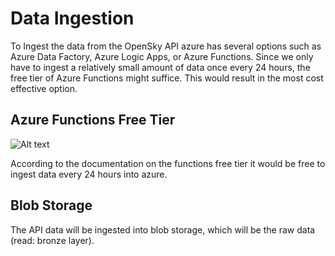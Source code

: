 # Data Ingestion
To Ingest the data from the OpenSky API azure has several options such as Azure Data Factory, Azure Logic Apps, or Azure Functions. Since we only have to ingest a relatively small amount of data once every 24 hours, the free tier of Azure Functions might suffice. This would result in the most cost effective option.

## Azure Functions Free Tier
![Alt text](https://file%252B.vscode-resource.vscode-cdn.net/var/folders/xv/vv2_hgfx0znbs20fy51pps_m0000gn/T/TemporaryItems/NSIRD_screencaptureui_VqJ8Z8/Screenshot%25202024-01-15%2520at%252010.43.57.png?version%253D1705311846078)

According to the documentation on the functions free tier it would be free to ingest data every 24 hours into azure.

## Blob Storage
The API data will be ingested into blob storage, which will be the raw data (read: bronze layer).